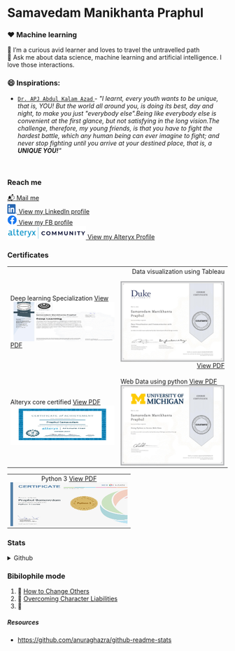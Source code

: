 # Samavedam Manikhanta Praphul
### :heart: Machine learning
🌱 I’m a curious avid learner and loves to travel the untravelled path <br>
💬 Ask me about data science, machine learning and artificial intelligence. I love those interactions.<br>

### 😄 Inspirations:
* <a href="https://en.wikipedia.org/wiki/A._P._J._Abdul_Kalam" >```Dr. APJ Abdul Kalam Azad``` </a> - _"I learnt, every youth wants to be unique, that is, YOU! But the world all around you, is doing its best, day and night, to make you just "everybody else".Being like everybody else is convenient at the first glance, but not satisfying in the long vision.The challenge, therefore, my young friends, is that you have to fight the hardest battle, which any human being can ever imagine to fight; and never stop fighting until you arrive at your destined place, that is, a __UNIQUE YOU!__"_
<br>

### Reach me
[:mailbox_with_mail: Mail me](praphulsamavedam@gmail.com) <br />
<a href="https://www.linkedin.com/in/samavedam-manikhanta-praphul/"> <img src= "/src/img/LI-In-Bug.png" alt="LinkedIn logo" width=22 height=22/> View my LinkedIn profile </a> </br>
<a href="https://www.facebook.com/praphulchampion"> <img src= "/src/img/f_logo_RGB-Blue_58.png" alt="Facebook logo" width=22 height=22/> View my FB profile </a> </br>
<a href="https://community.alteryx.com/t5/user/viewprofilepage/user-id/132735"> <img src="/src/img/alteryxCommunityLogo.png" alt="Alteryx logo" height=30 /> View my Alteryx Profile </a></br>

### Certificates
<table width="100%">
<tr>
<td width="50%" align="left" height="100px">
Deep learning Specialization
 <a href="https://www.coursera.org/account/accomplishments/certificate/EX2VDP2VRP7E">
<img src="src/certs/Coursera_EX2VDP2VRP7E.jpg" style="width:100%; height:90%;" frameborder="0" align="left" alt="Deep learning specialization low resolution image">
View PDF</a>
</td>
<td width="50%" align="right" height="100px">
Data visualization using Tableau
<p>
 <a href="https://www.coursera.org/account/accomplishments/certificate/8JLMS3ZHNDFM">
 <img src="/src/certs/Coursera_8JLMS3ZHNDFM.jpg" style="width:100%; height:90%;" frameborder="0" align="left" alt="Data visualization using Tableau low resolution image">
View PDF</a>
</p>
</td>
</tr>
<tr>
<td width="50%" align="left" height="100px">
Alteryx core certified   
    <a href="https://s3.us-east-2.amazonaws.com/ayx.certificates/20200107_AlterxDesignerCore0TR61UejpXTx8GRaxmTFmb1clW5FTenSplNBx2oJEShFDeUFaxcVW1RahWMt90MrRVT.pdf">
    <img src="/src/certs/AlterxDesignerCore_20200107.jpg" style="width:100%; height:90%;" frameborder="0" align="left" alt="Alteryx core certified low resolution image">
    </img>
    View PDF</a>
</td>
<td>
Web Data using python
 <a href="https://www.coursera.org/account/accomplishments/certificate/PL6V962K5L7H">
<img src="/src/certs/Coursera_PL6V962K5L7H.jpg" style="width:100%; height:90%;" frameborder="0" align="left" alt="web data using Python low resolution image">
View PDF</a>
</td>
</tr>
</table>
<table width="100%">
<tr>
<td width="100%" height="100px" align="center">
Python 3
<a href="https://www.sololearn.com/Certificate/1073-9925933/pdf"> 
<img src="/src/certs/Sololearn_Python3_1073-9925933.jpg" style="width:100%; height:100%;" frameborder="0" align="left" alt="Python 3 expertise low resolution image">
</img>View PDF</a>
</td>
</tr>
</table>

### Stats
<details>
  <summary>Github</summary>
  <img align="left" alt="Sama's Github Stats" src="https://github-readme-stats.vercel.app/api?username=PraphulSamavedam&count_private=true&show_icons=true&hide_border=true" />
</details>

### Bibilophile mode
1. :blue_book: [How to Change Others](https://bookstore.yssofindia.org/product/how-to-change-others)
2. :blue_book: [Overcoming Character Liabilities](https://bookstore.yssofindia.org/product/overcoming-character-liabilities)
3. :blue_book: 


##### Resources
* https://github.com/anuraghazra/github-readme-stats
<!--
**PraphulSamavedam/PraphulSamavedam** is a ✨ _special_ ✨ repository because its `README.md` (this file) appears on your GitHub profile.

[Todo]
Here are some ideas to get you started:

- 🔭 I’m currently working on ...
- 🌱 I’m currently learning ...
- 👯 I’m looking to collaborate on ...
- 🤔 I’m looking for help with ...
- 💬 Ask me about ...
- 📫 How to reach me: ...
- 😄 Pronouns: ...
- ⚡ Fun fact: ...
-->
